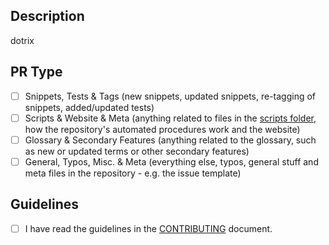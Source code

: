 <!-- Use a descriptive title, prefix it with [FIX], [FEATURE] or [ENHANCEMENT] if applicable (use only one) -->

## Description
<!-- Write a detailed description of your changes/additions here --> dotrix
<!-- If your PR resolves an issue, please state "Resolves #(issue number)" to help maintainers process it faster -->
<!-- If you think your PR will cause breaking changes, require changes in the documentation etc, please be so kind as to explain what, where and how -->

## PR Type
- [ ] Snippets, Tests & Tags (new snippets, updated snippets, re-tagging of snippets, added/updated tests)
- [ ] Scripts & Website & Meta (anything related to files in the [scripts folder](https://github.com/30-seconds/30-seconds-of-code/tree/master/scripts), how the repository's automated procedures work and the website)
- [ ] Glossary & Secondary Features (anything related to the glossary, such as new or updated terms or other secondary features)
- [ ] General, Typos, Misc. & Meta (everything else, typos, general stuff and meta files in the repository - e.g. the issue template)

## Guidelines
- [ ] I have read the guidelines in the [CONTRIBUTING](https://github.com/30-seconds/30-seconds-of-code/blob/master/CONTRIBUTING.md) document.
